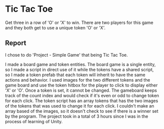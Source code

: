 # Tic Tac Toe

Get three in a row of 'O' or 'X' to win. There are two players for this game and they both get to use a unique token 'O' or 'X'.

## Report

I chose to do 'Project - Simple Game' that being Tic Tac Toe.

I made a board game and token entities. The board game is a single entity, so I made a script in direct use of it while the tokens have a shared script, so I made a token prefab that each token will inherit to have the same actions and behavior. I used images for the two different tokens and the game board and use the token hitbox for the player to click to display either 'X' or 'O'. Once a token is set, it cannot be changed. The gameboard keeps track of the count index and would check if it's even or odd to change token for each click. The token script has an array tokens that has the two images of the tokens that was used to change it for each click. I couldn't make an array based of the images, so it doesn't check to see if there is a winner set by the program. The project took in a total of 3 hours since I was in the process of learning of Unity.
